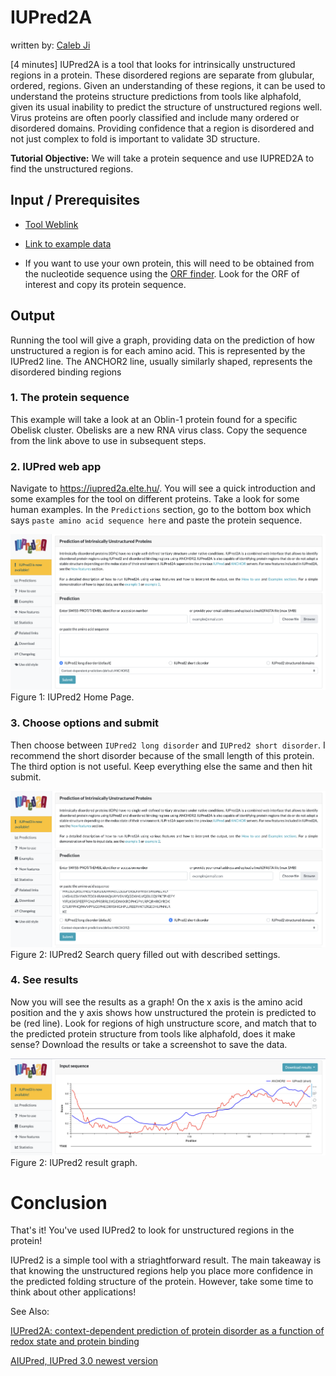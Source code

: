 # IUPred2A
written by: [Caleb Ji](https://github.com/calebji123)

[4 minutes] IUPred2A is a tool that looks for intrinsically unstructured regions in a protein. These disordered regions are separate from glubular, ordered, regions. Given an understanding of these regions, it can be used to understand the proteins structure predictions from tools like alphafold, given its usual inability to predict the structure of unstructured regions well. Virus proteins are often poorly classified and include many ordered or disordered domains. Providing confidence that a region is disordered and not just complex to fold is important to validate 3D structure.

**Tutorial Objective:** We will take a protein sequence and use IUPRED2A to find the unstructured regions.

## Input / Prerequisites
- [Tool Weblink](https://iupred2a.elte.hu/)

- [Link to example data](img/IUPred2A/Oblin_sequence_674.fa)
- If you want to use your own protein, this will need to be obtained from the nucleotide sequence using the [ORF finder](https://www.ncbi.nlm.nih.gov/orffinder/). Look for the ORF of interest and copy its protein sequence.

## Output
Running the tool will give a graph, providing data on the prediction of how unstructured a region is for each amino acid. This is represented by the IUPred2 line. The ANCHOR2 line, usually similarly shaped, represents the disordered binding regions

### 1. The protein sequence
This example will take a look at an Oblin-1 protein found for a specific Obelisk cluster. Obelisks are a new RNA virus class. Copy the sequence from the link above to use in subsequent steps.
### 2. IUPred web app
Navigate to https://iupred2a.elte.hu/. You will see a quick introduction and some examples for the tool on different proteins. Take a look for some human examples.
In the `Predictions` section, go to the bottom box which says `paste amino acid sequence here` and paste the protein sequence.

![iupred2 home search page](img/IUPred2A/iupred2_home.png)
Figure 1: IUPred2 Home Page.

### 3. Choose options and submit
Then choose between `IUPred2 long disorder` and `IUPred2 short disorder`. I recommend the short disorder because of the small length of this protein. The third option is not useful.
Keep everything else the same and then hit submit.

![iupred2 filled in search page](img/IUPred2A/iupred2_with_settings.png)
Figure 2: IUPred2 Search query filled out with described settings.

### 4. See results
Now you will see the results as a graph! On the x axis is the amino acid position and the y axis shows how unstructured the protein is predicted to be (red line). Look for regions of high unstructure score, and match that to the predicted protein structure from tools like alphafold, does it make sense? Download the results or take a screenshot to save the data.

![iupred2 results](img/IUPred2A/iupred2_results.png)
Figure 2: IUPred2 result graph.

# Conclusion
That's it! You've used IUPred2 to look for unstructured regions in the protein!

IUPred2 is a simple tool with a striaghtforward result. The main takeaway is that knowing the unstructured regions help you place more confidence in the predicted folding structure of the protein. However, take some time to think about other applications!

See Also:

[IUPred2A: context-dependent prediction of protein disorder as a function of redox state and protein binding](https://academic.oup.com/nar/article/46/W1/W329/5026265)

[AIUPred, IUPred 3.0 newest version](https://iupred.elte.hu/)
